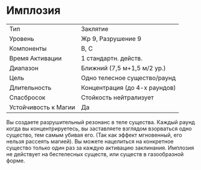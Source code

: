 
# Имплозия

| | |
|---|---|
|Тип|Заклятие|
|Уровень| Жр 9, Разрушение 9|
|Компоненты| В, С|
|Время Активации| 1 стандартн. действ.|
|Диапазон| Ближний (7,5 м+1,5 м/2 ур.)|
|Цель| Одно телесное существо/раунд|
|Длительность| Концентрация (до 4-х раундов)|
|Спасбросок| Стойкость нейтрализует|
|Устойчивость к Магии| Да|

Вы создаете разрушительный резонанс в теле существа. Каждый раунд когда вы концентрируетесь, вы заставляете взглядом взорваться одно существо, тем самым убивая его. (Так как эффект мгновенный, его нельзя рассеять магией). Вы можете нацелиться на конкретное существо только один раз за каждую активацию заклинания. Имплозия не действует на бестелесных существ, или существ в газообразной форме.